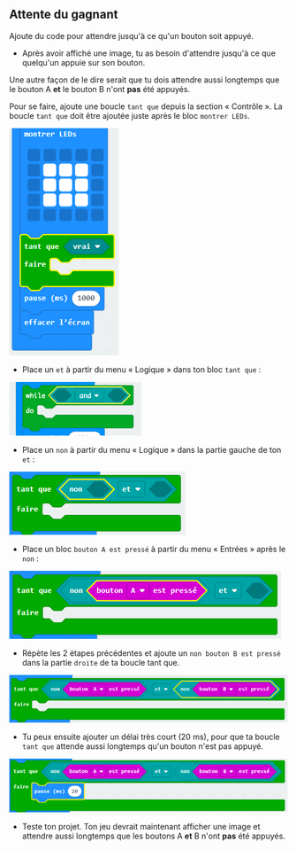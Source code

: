 ## Attente du gagnant

Ajoute du code pour attendre jusqu'à ce qu'un bouton soit appuyé.

+ Après avoir affiché une image, tu as besoin d'attendre jusqu'à ce que quelqu'un appuie sur son bouton.

Une autre façon de le dire serait que tu dois attendre aussi longtemps que le bouton A **et** le bouton B n'ont **pas** été appuyés.

Pour se faire, ajoute une boucle `tant que` depuis la section « Contrôle ». La boucle `tant que` doit être ajoutée juste après le bloc `montrer LEDs`.

![capture d'écran](images/reaction-while.png)

+ Place un `et` à partir du menu « Logique » dans ton bloc `tant que` :

![capture d'écran](images/reaction-and.png)

+ Place un `non` à partir du menu « Logique » dans la partie gauche de ton `et` :

![capture d'écran](images/reaction-not.png)

+ Place un bloc `bouton A est pressé` à partir du menu « Entrées » après le `non` :

![capture d'écran](images/reaction-button-a.png)

+ Répète les 2 étapes précédentes et ajoute un `non bouton B est pressé` dans la partie `droite` de ta boucle tant que.

![capture d'écran](images/reaction-button-b.png)

+ Tu peux ensuite ajouter un délai très court (20 ms), pour que ta boucle `tant que` attende aussi longtemps qu'un bouton n'est pas appuyé.

![capture d'écran](images/reaction-delay.png)

+ Teste ton projet. Ton jeu devrait maintenant afficher une image et attendre aussi longtemps que les boutons A **et** B n'ont **pas** été appuyés.